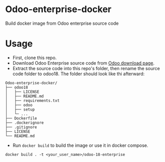 # Odoo-enterprise-docker
Build docker image from Odoo enterprise source code
# Usage
- First, clone this repo.
- Download Odoo Enterprise source code from [Odoo download page](https://www.odoo.com/page/download).
- Extract the source code into this repo's folder, then rename the source code folder to odoo18. The folder should look like thi afterward:
```
Odoo-enterprise-docker/
├── odoo18
│   ├── LICENSE
│   ├── README.md
│   ├── requirements.txt
│   ├── odoo
│   ├── setup
│   └─ ...
├── Dockerfile
├── .dockerignore
├── .gitignore
├── LICENSE
└── README.md
```
- Run `docker build` to build the image or use it in docker compose.
```
docker build . -t <your_user_name>/odoo-18-enterprise
```